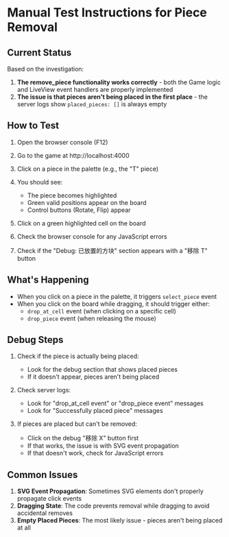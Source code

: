 # Manual Test Instructions for Piece Removal

## Current Status

Based on the investigation:

1. **The remove_piece functionality works correctly** - both the Game logic and LiveView event handlers are properly implemented
2. **The issue is that pieces aren't being placed in the first place** - the server logs show `placed_pieces: []` is always empty

## How to Test

1. Open the browser console (F12)
2. Go to the game at http://localhost:4000
3. Click on a piece in the palette (e.g., the "T" piece)
4. You should see:
   - The piece becomes highlighted
   - Green valid positions appear on the board
   - Control buttons (Rotate, Flip) appear

5. Click on a green highlighted cell on the board
6. Check the browser console for any JavaScript errors
7. Check if the "Debug: 已放置的方块" section appears with a "移除 T" button

## What's Happening

- When you click on a piece in the palette, it triggers `select_piece` event
- When you click on the board while dragging, it should trigger either:
  - `drop_at_cell` event (when clicking on a specific cell)
  - `drop_piece` event (when releasing the mouse)

## Debug Steps

1. Check if the piece is actually being placed:
   - Look for the debug section that shows placed pieces
   - If it doesn't appear, pieces aren't being placed

2. Check server logs:
   - Look for "drop_at_cell event" or "drop_piece event" messages
   - Look for "Successfully placed piece" messages

3. If pieces are placed but can't be removed:
   - Click on the debug "移除 X" button first
   - If that works, the issue is with SVG event propagation
   - If that doesn't work, check for JavaScript errors

## Common Issues

1. **SVG Event Propagation**: Sometimes SVG elements don't properly propagate click events
2. **Dragging State**: The code prevents removal while dragging to avoid accidental removes
3. **Empty Placed Pieces**: The most likely issue - pieces aren't being placed at all